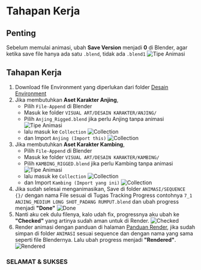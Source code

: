 # Tahapan Kerja

## Penting

Sebelum memulai animasi, ubah **Save Version** menjadi **0** di Blender, agar ketika save file hanya ada satu `.blend`, tidak ada `.blend1`
![Tipe Animasi](/panduan_kerja/versioning.png)

## Tahapan Kerja

1. Download file Environment yang diperlukan dari folder [Desain Environment](https://drive.google.com/open?id=1AN5F7C0Dao5bLgSc4XfQL_XShAw8_xMX&usp=drive_fs)
2. Jika membutuhkan **Aset Karakter Anjing**,
   - Pilih `File-Append` di Blender
   - Masuk ke folder `VISUAL ART/DESAIN KARAKTER/ANJING/`
   - Pilih `Anjing_Rigged.blend` jika perlu Anjing tanpa animasi
     ![Tipe Animasi](/panduan_kerja/tipe_anjing.png)
   - lalu masuk ke `Collection`
     ![Collection](/panduan_kerja/collection.png)
   - dan Import `Anjing (Import this)`
     ![Collection](/panduan_kerja/collection_anjing.png)
3. Jika membutuhkan **Aset Karakter Kambing**,
   - Pilih `File-Append` di Blender
   - Masuk ke folder `VISUAL ART/DESAIN KARAKTER/KAMBING/`
   - Pilih `KAMBING_RIGGED.blend` jika perlu Kambing tanpa animasi
     ![Tipe Animasi](/panduan_kerja/tipe_kambing.png)
   - lalu masuk ke `Collection`
     ![Collection](/panduan_kerja/collection.png)
   - dan Import `Kambing (Import yang ini)`
     ![Collection](/panduan_kerja/collection_kambing.png)
4. Jika sudah selesai menganimasikan, Save di folder `ANIMASI/SEQUENCE {}/` dengan nama File sesuai di Tugas Tracking Progress contohnya `7_1 ANJING_MEDIUM LONG SHOT_PADANG RUMPUT.blend` dan ubah progress menjadi **"Done"**
   ![Done](/panduan_kerja/done.png)
5. Nanti aku cek dulu filenya, kalo udah fix, progressnya aku ubah ke **"Checked"** yang artinya sudah aman untuk di Render.
   ![Checked](/panduan_kerja/checked.png)
6. Render animasi dengan panduan di halaman [Panduan Render](/animasi/render), jika sudah simpan di folder `ANIMASI` sesuai sequence dan dengan nama yang sama seperti file Blendernya. Lalu ubah progress menjadi **"Rendered"**.
   ![Rendered](/panduan_kerja/rendered.png)

### SELAMAT & SUKSES
